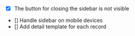 -   [x] The button for closing the sidebar is not visible
-   [] Handle sidebar on mobile devices
-   [] Add detail template for each record
